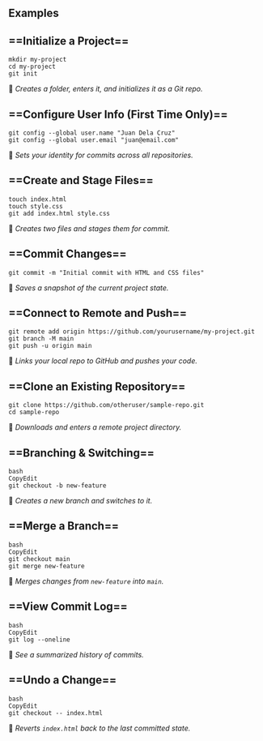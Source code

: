 ## Examples

## ==**Initialize a Project**==

```Shell
mkdir my-project
cd my-project
git init
```

📝 _Creates a folder, enters it, and initializes it as a Git repo._

  

## ==**Configure User Info (First Time Only)**==

```Shell
git config --global user.name "Juan Dela Cruz"
git config --global user.email "juan@email.com"
```

📝 _Sets your identity for commits across all repositories._

  

## ==**Create and Stage Files**==

```Shell
touch index.html
touch style.css
git add index.html style.css
```

📝 _Creates two files and stages them for commit._

  

## ==**Commit Changes**==

```Shell
git commit -m "Initial commit with HTML and CSS files"
```

📝 _Saves a snapshot of the current project state._

  

## ==**Connect to Remote and Push**==

```Shell
git remote add origin https://github.com/yourusername/my-project.git
git branch -M main
git push -u origin main
```

📝 _Links your local repo to GitHub and pushes your code._

## ==**Clone an Existing Repository**==

```Shell
git clone https://github.com/otheruser/sample-repo.git
cd sample-repo
```

📝 _Downloads and enters a remote project directory._

  

## ==**Branching & Switching**==

```Shell
bash
CopyEdit
git checkout -b new-feature

```

📝 _Creates a new branch and switches to it._

  

## ==**Merge a Branch**==

```Shell
bash
CopyEdit
git checkout main
git merge new-feature

```

📝 _Merges changes from `new-feature` into `main`._

  

## ==**View Commit Log**==

```Shell
bash
CopyEdit
git log --oneline

```

📝 _See a summarized history of commits._

  

## ==**Undo a Change**==

```Shell
bash
CopyEdit
git checkout -- index.html

```

📝 _Reverts `index.html` back to the last committed state._
